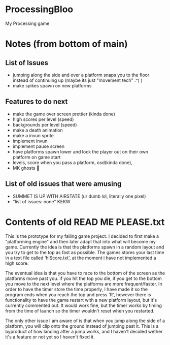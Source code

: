 # ProcessingBloo
My Processing game

# Notes (from bottom of main)
## List of Issues
* jumping along the side and over a platform snaps you to the floor instead of continuing up (maybe its just "movement tech" :^) )
* make spikes spawn on new platforms

## Features to do next
* make the game over screen prettier (kinda done)
* high scores per level (speed)
* backgrounds per level (speed)
* make a death animation
* make a invun sprite
* implement invun
* implement pause screen
* have platforms spawn lower and lock the player out on their own platform on game start
* levels, score when you pass a platform, osd(kinda done),
* MK ghosts :eyes:

## List of old issues that were amusing
* SUMMET IS UP WITH AIRSTATE (ur dumb lol, literally one pixel)
* "list of issues: none" KEKW

# Contents of old READ ME PLEASE.txt
This is the prototype for my falling game project. I decided to first make a "platforming engine" and then later adapt that into what will become my game. Currently the idea is that the platforms spawn in a random layout and you try to get to the top as fast as possible. The games stores your last time in a text file called 'hiScore.txt', at the moment i have not implemented a high score.

The eventual idea is that you have to race to the bottom of the screen as the platforms move past you. if you hit the top you die, if you get to the bottom you move to the next level where the platforms are more frequent/faster. In order to have the timer store the time properly, I have made it so the program ends when you reach the top and press 'R', however there is functionality to have the game restart with a new platform layout, but  it's currently commented out. It would work fine, but the timer works by timing from the time of launch so the timer wouldn't reset when you restarted. 

The only other issue I am aware of is that when you jump along the side of a platform, you will clip onto the ground instead of jumping past it. This is a byproduct of how landing after a jump works, and I haven't decided wether it's a feature or not yet so I haven't fixed it.
